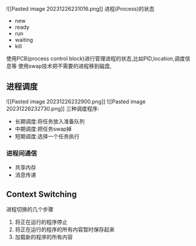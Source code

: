 ![[Pasted image 20231226231016.png]]
进程(Process)的状态
- new
- ready
- run
- waiting
- kill

使用PCB(process control block)进行管理进程的状态,比如PID,location,调度信息等
使用swap技术把不需要的进程移到磁盘,
## 进程调度
![[Pasted image 20231226232900.png]]
![[Pasted image 20231226232730.png]]
三种调度程序:
- 长期调度:将任务放入准备队列
- 中期调度:把任务swap掉
- 短期调度:选择一个任务执行

### 进程间通信
- 共享内存
- 消息传递

## Context Switching
进程切换的几个步骤
1. 将正在运行的程序停止
2. 将正在运行的程序的所有内容暂时保存起来
3. 加载新的程序的所有内容